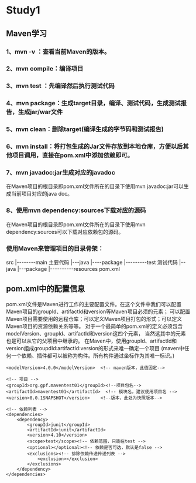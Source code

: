 # Study1
## Maven学习

### 1、mvn -v ：查看当前Maven的版本。
### 2、mvn compile：编译项目
### 3、mvn test ：先编译然后执行测试代码
### 4、mvn package：生成target目录，编译、测试代码，生成测试报告，生成jar/war文件
### 5、mvn clean：删除target(编译生成的字节码和测试报告)
### 6、mvn install：将打包生成的Jar文件存放到本地仓库，方便以后其他项目调用，直接在pom.xml中添加依赖即可。
### 7、mvn javadoc:jar生成对应的javadoc
   在Maven项目的根目录即pom.xml文件所在的目录下使用mvn javadoc:jar可以生成当前项目对应的java doc。
### 8、使用mvn dependency:sources下载对应的源码
   在Maven项目的根目录即pom.xml文件所在的目录下使用mvn dependency:sources可以下载对应依赖包的源码。

### 使用Maven来管理项目的目录骨架：
src
		|--------main  主要代码
				|---java
					|----package
		|---------test  测试代码
				  |--java
					 |---package
		|----------resources
pom.xml

## pom.xml中的配置信息
   pom.xml文件是Maven进行工作的主要配置文件。在这个文件中我们可以配置Maven项目的groupId、artifactId和version等Maven项目必须的元素；
   可以配置Maven项目需要使用的远程仓库；可以定义Maven项目打包的形式；可以定义Maven项目的资源依赖关系等等。
   对于一个最简单的pom.xml的定义必须包含modelVersion、groupId、artifactId和version这四个元素，
   当然这其中的元素也是可以从它的父项目中继承的。
   在Maven中，使用groupId、artifactId和version组成groupdId:artifactId:version的形式来唯一确定一个项目
   (maven中任何一个依赖、插件都可以被称为构件。所有构件通过坐标作为其唯一标识。)
   
<?xml version="1.0" encoding="UTF-8"?>
<project xmlns="http://maven.apache.org/POM/4.0.0" xmlns:xsi="http://www.w3.org/2001/XMLSchema-instance" xsi:schemaLocation="http://maven.apache.org/POM/4.0.0 http://maven.apache.org/maven-v4_0_0.xsd">

    <modelVersion>4.0.0</modelVersion>  <!-- maven版本，此值固定-->

    <!-- 项目 -->
    <groupId>org.gpf.maventest01</groupId><!--项目包名-->
    <artifactId>maventest01</artifactId>  <!-- 模块名，建议使用项目名 -->
    <version>0.0.1SNAPSHOT</version>    <!--版本，此处为快照版本-->

    <!-- 依赖列表 -->
    <dependencies>
        <dependency>
            <groupId>junit</groupId>
            <artifactId>junit</artifactId>
            <version>4.10</version>
            <scope>test</scope><!-- 依赖范围，只能在test -->
            <optional></optional><!-- 依赖是否可选，默认是false -->
            <exclusions><!-- 排除依赖传递传递列表 -->
                <exclusion></exclusion>
            </exclusions>
        </dependency>
    </dependencies>
</project>


